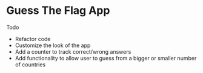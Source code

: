 # Guess The Flag App

Todo
- Refactor code
- Customize the look of the app
- Add a counter to track correct/wrong answers
- Add functionality to allow user to guess from a bigger or smaller number of countries
